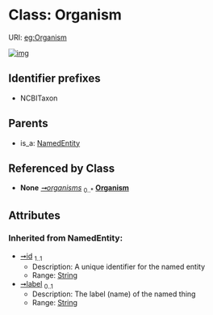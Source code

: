 
# Class: Organism




URI: [eg:Organism](http://w3id.org/ontogpt/environmental-metagenome/Organism)


[![img](https://yuml.me/diagram/nofunky;dir:TB/class/[Study]-%20organisms%200..*>[Organism&#124;id(i):string;label(i):string%20%3F],[NamedEntity]^-[Organism],[Study],[NamedEntity])](https://yuml.me/diagram/nofunky;dir:TB/class/[Study]-%20organisms%200..*>[Organism&#124;id(i):string;label(i):string%20%3F],[NamedEntity]^-[Organism],[Study],[NamedEntity])

## Identifier prefixes

 * NCBITaxon

## Parents

 *  is_a: [NamedEntity](NamedEntity.md)

## Referenced by Class

 *  **None** *[➞organisms](study__organisms.md)*  <sub>0..\*</sub>  **[Organism](Organism.md)**

## Attributes


### Inherited from NamedEntity:

 * [➞id](namedEntity__id.md)  <sub>1..1</sub>
     * Description: A unique identifier for the named entity
     * Range: [String](types/String.md)
 * [➞label](namedEntity__label.md)  <sub>0..1</sub>
     * Description: The label (name) of the named thing
     * Range: [String](types/String.md)
